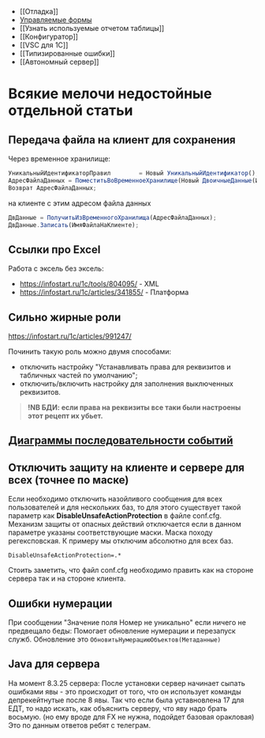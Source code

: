 * [[Отладка]]
* [Управляемые формы](Управляемые%20формы.md)
* [[Узнать используемые отчетом таблицы]]
* [[Конфигуратор]]
* [[VSC для 1С]]
* [[Типизированные ошибки]]
* [[Автономный сервер]]

# Всякие мелочи недостойные отдельной статьи

## Передача файла на клиент для сохранения
Через временное хранилище:
```js
УникальныйИдентификаторПравил        = Новый УникальныйИдентификатор();
АдресФайлаДанных = ПоместитьВоВременноеХранилище(Новый ДвоичныеДанные(ИмяФайлаНаСервере), УникальныйИдентификатор);    
Возврат АдресФайлаДанных;
```
  
на клиенте с этим адресом файла данных  
```js
ДвДанные = ПолучитьИзВременногоХранилища(АдресФайлаДанных);
ДвДанные.Записать(ИмяФайлаНаКлиенте);
```
## Ссылки про Excel
Работа с эксель без эксель:
- https://infostart.ru/1c/tools/804095/ - XML 
- https://infostart.ru/1c/articles/341855/ - Платформа
## Сильно жирные роли
https://infostart.ru/1c/articles/991247/

Починить такую роль можно двумя способами:
- отключить настройку "Устанавливать права для реквизитов и табличных частей по умолчанию";
- отключить/включить настройку для заполнения выключенных реквизитов.
> **!NB БДИ: если права на реквизиты все таки были настроены этот рецепт их убьет.**

## [Диаграммы последовательности событий](Диаграммы%20последовательности%20событий.md)

## Отключить защиту на клиенте и сервере для всех (точнее по маске)

Если необходимо отключить назойливого сообщения для всех пользователей и для нескольких баз, то для этого существует такой параметр как **DisableUnsafeActionProtection** в файле conf.cfg.   Механизм защиты от опасных действий отключается если в данном параметре указаны соответствующие маски. Маска походу регексповская. К примеру мы отключим абсолютно для всех баз.
```
DisableUnsafeActionProtection=.*
```
Стоить заметить, что файл conf.cfg необходимо править как на стороне сервера так и на стороне клиента.

## Ошибки нумерации
При сообщении "Значение поля Номер не уникально" если ничего не предвещало беды:
Помогает обновление нумерации и перезапуск служб.
Обновление это `ОбновитьНумерациюОбъектов(Метаданные)`

## Java для сервера
На момент 8.3.25 сервера:
После установки сервер начинает сыпать ошибками явы - это происходит от того, что он использует команды депрекейтнутые после 8 явы. Так что если была уставновлена 17 для ЕДТ, то надо искать, как объяснить серверу, что яву надо брать восьмую. (но ему вроде для FX не нужна, подойдет базовая оракловая)
Это по данным ответов ребят с телеграм.

